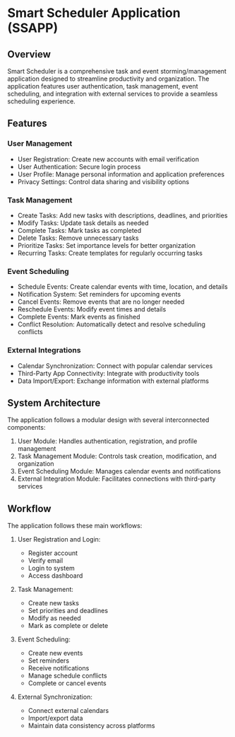 # Smart Scheduler Application (SSAPP)

## Overview
Smart Scheduler is a comprehensive task and event storming/management application designed to streamline productivity and organization. The application features user authentication, task management, event scheduling, and integration with external services to provide a seamless scheduling experience.

## Features

### User Management
- User Registration: Create new accounts with email verification
- User Authentication: Secure login process
- User Profile: Manage personal information and application preferences
- Privacy Settings: Control data sharing and visibility options

### Task Management
- Create Tasks: Add new tasks with descriptions, deadlines, and priorities
- Modify Tasks: Update task details as needed
- Complete Tasks: Mark tasks as completed
- Delete Tasks: Remove unnecessary tasks
- Prioritize Tasks: Set importance levels for better organization
- Recurring Tasks: Create templates for regularly occurring tasks

### Event Scheduling
- Schedule Events: Create calendar events with time, location, and details
- Notification System: Set reminders for upcoming events
- Cancel Events: Remove events that are no longer needed
- Reschedule Events: Modify event times and details
- Complete Events: Mark events as finished
- Conflict Resolution: Automatically detect and resolve scheduling conflicts

### External Integrations
- Calendar Synchronization: Connect with popular calendar services
- Third-Party App Connectivity: Integrate with productivity tools
- Data Import/Export: Exchange information with external platforms

## System Architecture

The application follows a modular design with several interconnected components:

1. User Module: Handles authentication, registration, and profile management
2. Task Management Module: Controls task creation, modification, and organization
3. Event Scheduling Module: Manages calendar events and notifications
4. External Integration Module: Facilitates connections with third-party services

## Workflow

The application follows these main workflows:

1. User Registration and Login:
   - Register account
   - Verify email
   - Login to system
   - Access dashboard

2. Task Management:
   - Create new tasks
   - Set priorities and deadlines
   - Modify as needed
   - Mark as complete or delete

3. Event Scheduling:
   - Create new events
   - Set reminders
   - Receive notifications
   - Manage schedule conflicts
   - Complete or cancel events

4. External Synchronization:
   - Connect external calendars
   - Import/export data
   - Maintain data consistency across platforms
